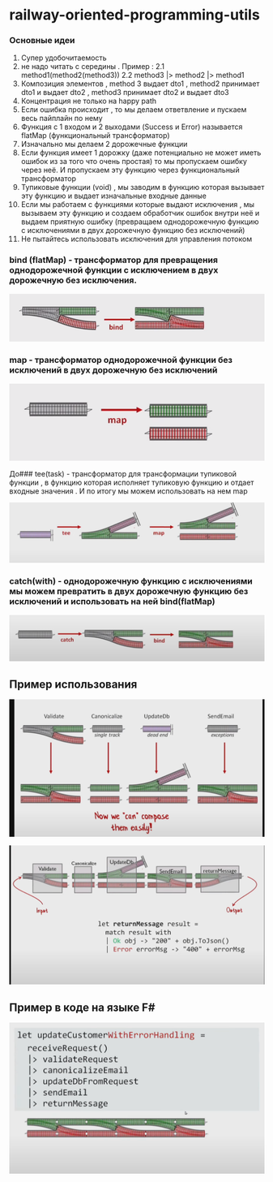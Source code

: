 # railway-oriented-programming-utils
### Основные идеи

1. Супер удобочитаемость
2. не надо читать с середины . Пример :
2.1 method1(method2(method3))
2.2 method3 |> method2 |> method1
3. Композиция элементов , method 3 выдает dto1 , method2 принимает dto1 и выдает dto2 , method3 принимает dto2 и выдает dto3
4. Концентрация не только на happy path
5. Если ошибка происходит , то мы делаем ответвление и пускаем весь пайплайн по нему
6. Функция с 1 входом и 2 выходами (Success и Error) называется flatMap (функциональный трансформатор)
7. Изначально мы делаем 2 дорожечные функции
8. Если функция имеет 1 дорожку (даже потенциально не может иметь ошибок из за того что очень простая) то мы пропускаем ошибку через неё. И пропускаем эту функцию через функциональный трансформатор
9. Тупиковые функции (void) , мы заводим в функцию которая вызывает эту функцию и выдает изначальные входные данные
10. Если мы работаем с функциями которые выдают исключения , мы вызываем эту функцию и создаем обработчик ошибок внутри неё и выдаем приятную ошибку (превращаем однодорожечную функцию с исключениями в двух дорожечную функцию без исключений)
11. Не пытайтесь использовать исключения для управления потоком

### bind (flatMap) - трансформатор для превращения однодорожечной функции с исключением в двух дорожечную без исключения.

![img.png](readmeImgs/img.png)

### map - трансформатор однодорожечной функции без исключений в двух дорожечную без исключений 

![img_1.png](readmeImgs/img_1.png)

До### tee(task) - трансформатор для трансформации тупиковой функции , в функцию которая исполняет тупиковую функцию и отдает входные значения . И по итогу мы можем использовать на нем map

![img_3.png](readmeImgs/img_3.png)

### catch(with) - однодорожечную функцию с исключениями мы можем превратить в двух дорожечную функцию без исключений и использовать на ней bind(flatMap)

![img_4.png](readmeImgs/img_4.png)

## Пример использования

![img_5.png](readmeImgs/img_5.png)

![img_7.png](readmeImgs/img_7.png)

## Пример в коде на языке F#

![img_8.png](readmeImgs/img_8.png)
